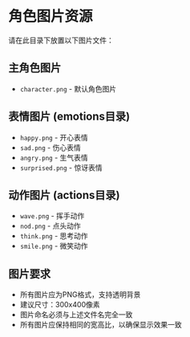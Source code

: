 # 角色图片资源

请在此目录下放置以下图片文件：

## 主角色图片
- `character.png` - 默认角色图片

## 表情图片 (emotions目录)
- `happy.png` - 开心表情
- `sad.png` - 伤心表情
- `angry.png` - 生气表情
- `surprised.png` - 惊讶表情

## 动作图片 (actions目录)
- `wave.png` - 挥手动作
- `nod.png` - 点头动作
- `think.png` - 思考动作
- `smile.png` - 微笑动作

## 图片要求
- 所有图片应为PNG格式，支持透明背景
- 建议尺寸：300x400像素
- 图片命名必须与上述文件名完全一致
- 所有图片应保持相同的宽高比，以确保显示效果一致 